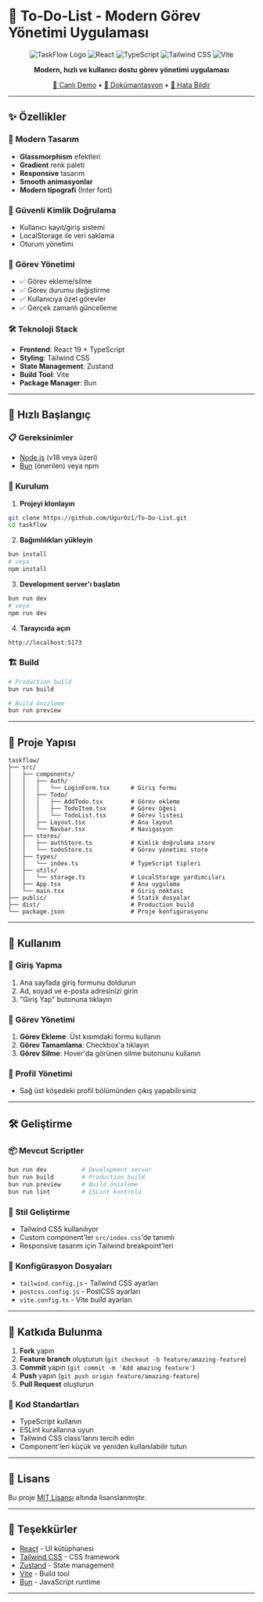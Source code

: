 # 🚀 To-Do-List - Modern Görev Yönetimi Uygulaması

<div align="center">

![TaskFlow Logo](https://img.shields.io/badge/TaskFlow-Görev%20Yönetimi-blue?style=for-the-badge&logo=react)
![React](https://img.shields.io/badge/React-19.1.0-61DAFB?style=for-the-badge&logo=react)
![TypeScript](https://img.shields.io/badge/TypeScript-5.8.3-3178C6?style=for-the-badge&logo=typescript)
![Tailwind CSS](https://img.shields.io/badge/Tailwind%20CSS-3.4.17-38B2AC?style=for-the-badge&logo=tailwind-css)
![Vite](https://img.shields.io/badge/Vite-7.0.4-646CFF?style=for-the-badge&logo=vite)

**Modern, hızlı ve kullanıcı dostu görev yönetimi uygulaması**

[🚀 Canlı Demo](#) • [📖 Dokümantasyon](#) • [🐛 Hata Bildir](#)

</div>

---

## ✨ Özellikler

### 🎨 **Modern Tasarım**
- **Glassmorphism** efektleri
- **Gradient** renk paleti
- **Responsive** tasarım
- **Smooth animasyonlar**
- **Modern tipografi** (Inter font)

### 🔐 **Güvenli Kimlik Doğrulama**
- Kullanıcı kayıt/giriş sistemi
- LocalStorage ile veri saklama
- Oturum yönetimi

### 📝 **Görev Yönetimi**
- ✅ Görev ekleme/silme
- ✅ Görev durumu değiştirme
- ✅ Kullanıcıya özel görevler
- ✅ Gerçek zamanlı güncelleme

### 🛠 **Teknoloji Stack**
- **Frontend**: React 19 + TypeScript
- **Styling**: Tailwind CSS
- **State Management**: Zustand
- **Build Tool**: Vite
- **Package Manager**: Bun

---

## 🚀 Hızlı Başlangıç

### 📋 Gereksinimler
- [Node.js](https://nodejs.org/) (v18 veya üzeri)
- [Bun](https://bun.sh/) (önerilen) veya npm

### 🔧 Kurulum

1. **Projeyi klonlayın**
```bash
git clone https://github.com/UgurOz1/To-Do-List.git
cd taskflow
```

2. **Bağımlılıkları yükleyin**
```bash
bun install
# veya
npm install
```

3. **Development server'ı başlatın**
```bash
bun run dev
# veya
npm run dev
```

4. **Tarayıcıda açın**
```
http://localhost:5173
```

### 🏗️ Build

```bash
# Production build
bun run build

# Build önizleme
bun run preview
```

---

## 📁 Proje Yapısı

```
taskflow/
├── src/
│   ├── components/
│   │   ├── Auth/
│   │   │   └── LoginForm.tsx      # Giriş formu
│   │   ├── Todo/
│   │   │   ├── AddTodo.tsx        # Görev ekleme
│   │   │   ├── TodoItem.tsx       # Görev öğesi
│   │   │   └── TodoList.tsx       # Görev listesi
│   │   ├── Layout.tsx             # Ana layout
│   │   └── Navbar.tsx             # Navigasyon
│   ├── stores/
│   │   ├── authStore.ts           # Kimlik doğrulama store
│   │   └── todoStore.ts           # Görev yönetimi store
│   ├── types/
│   │   └── index.ts               # TypeScript tipleri
│   ├── utils/
│   │   └── storage.ts             # LocalStorage yardımcıları
│   ├── App.tsx                    # Ana uygulama
│   └── main.tsx                   # Giriş noktası
├── public/                        # Statik dosyalar
├── dist/                          # Production build
└── package.json                   # Proje konfigürasyonu
```

---

## 🎯 Kullanım

### 🔐 **Giriş Yapma**
1. Ana sayfada giriş formunu doldurun
2. Ad, soyad ve e-posta adresinizi girin
3. "Giriş Yap" butonuna tıklayın

### 📝 **Görev Yönetimi**
1. **Görev Ekleme**: Üst kısımdaki formu kullanın
2. **Görev Tamamlama**: Checkbox'a tıklayın
3. **Görev Silme**: Hover'da görünen silme butonunu kullanın

### 👤 **Profil Yönetimi**
- Sağ üst köşedeki profil bölümünden çıkış yapabilirsiniz

---

## 🛠️ Geliştirme

### 📦 **Mevcut Scriptler**
```bash
bun run dev          # Development server
bun run build        # Production build
bun run preview      # Build önizleme
bun run lint         # ESLint kontrolü
```

### 🎨 **Stil Geliştirme**
- Tailwind CSS kullanılıyor
- Custom component'ler `src/index.css`'de tanımlı
- Responsive tasarım için Tailwind breakpoint'leri

### 🔧 **Konfigürasyon Dosyaları**
- `tailwind.config.js` - Tailwind CSS ayarları
- `postcss.config.js` - PostCSS ayarları
- `vite.config.ts` - Vite build ayarları

---

## 🤝 Katkıda Bulunma

1. **Fork** yapın
2. **Feature branch** oluşturun (`git checkout -b feature/amazing-feature`)
3. **Commit** yapın (`git commit -m 'Add amazing feature'`)
4. **Push** yapın (`git push origin feature/amazing-feature`)
5. **Pull Request** oluşturun

### 📝 **Kod Standartları**
- TypeScript kullanın
- ESLint kurallarına uyun
- Tailwind CSS class'larını tercih edin
- Component'leri küçük ve yeniden kullanılabilir tutun

---

## 📄 Lisans

Bu proje [MIT Lisansı](LICENSE) altında lisanslanmıştır.

---

## 🙏 Teşekkürler

- [React](https://reactjs.org/) - UI kütüphanesi
- [Tailwind CSS](https://tailwindcss.com/) - CSS framework
- [Zustand](https://zustand-demo.pmnd.rs/) - State management
- [Vite](https://vitejs.dev/) - Build tool
- [Bun](https://bun.sh/) - JavaScript runtime

---


